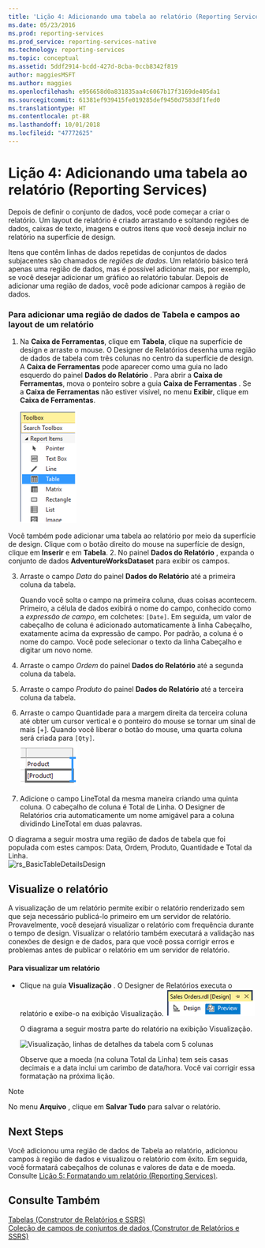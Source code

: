 ```yaml
---
title: 'Lição 4: Adicionando uma tabela ao relatório (Reporting Services) | Microsoft Docs'
ms.date: 05/23/2016
ms.prod: reporting-services
ms.prod_service: reporting-services-native
ms.technology: reporting-services
ms.topic: conceptual
ms.assetid: 5ddf2914-bcdd-427d-8cba-0ccb8342f819
author: maggiesMSFT
ms.author: maggies
ms.openlocfilehash: e956658d0a831835aa4c6067b17f3169de405da1
ms.sourcegitcommit: 61381ef939415fe019285def9450d7583df1fed0
ms.translationtype: HT
ms.contentlocale: pt-BR
ms.lasthandoff: 10/01/2018
ms.locfileid: "47772625"
---
```

# <a name="lesson-4-adding-a-table-to-the-report-reporting-services"></a>Lição 4: Adicionando uma tabela ao relatório (Reporting Services)
Depois de definir o conjunto de dados, você pode começar a criar o relatório. Um layout de relatório é criado arrastando e soltando regiões de dados, caixas de texto, imagens e outros itens que você deseja incluir no relatório na superfície de design.  
  
Itens que contêm linhas de dados repetidas de conjuntos de dados subjacentes são chamados de *regiões de dados*. Um relatório básico terá apenas uma região de dados, mas é possível adicionar mais, por exemplo, se você desejar adicionar um gráfico ao relatório tabular. Depois de adicionar uma região de dados, você pode adicionar campos à região de dados.  
  
### <a name="to-add-a-table-data-region-and-fields-to-a-report-layout"></a>Para adicionar uma região de dados de Tabela e campos ao layout de um relatório  
  
1.  Na **Caixa de Ferramentas**, clique em **Tabela**, clique na superfície de design e arraste o mouse. O Designer de Relatórios desenha uma região de dados de tabela com três colunas no centro da superfície de design. A **Caixa de Ferramentas** pode aparecer como uma guia no lado esquerdo do painel **Dados do Relatório** . Para abrir a **Caixa de Ferramentas**, mova o ponteiro sobre a guia **Caixa de Ferramentas** . Se a **Caixa de Ferramentas** não estiver visível, no menu **Exibir**, clique em **Caixa de Ferramentas**.
  
     ![ssrs_ssdt_addtable](../reporting-services/media/ssrs-ssdt-addtable.png) 
  
  Você também pode adicionar uma tabela ao relatório por meio da superfície de design.  Clique com o botão direito do mouse na superfície de design, clique em **Inserir** e em **Tabela**.
2.  No painel **Dados do Relatório** , expanda o conjunto de dados **AdventureWorksDataset** para exibir os campos.  
  
3.  Arraste o campo *Data* do painel **Dados do Relatório** até a primeira coluna da tabela.  
  
    Quando você solta o campo na primeira coluna, duas coisas acontecem. Primeiro, a célula de dados exibirá o nome do campo, conhecido como a *expressão de campo*, em colchetes: `[Date]`. Em seguida, um valor de cabeçalho de coluna é adicionado automaticamente à linha Cabeçalho, exatamente acima da expressão de campo. Por padrão, a coluna é o nome do campo. Você pode selecionar o texto da linha Cabeçalho e digitar um novo nome.  
  
4.  Arraste o campo *Ordem* do painel **Dados do Relatório** até a segunda coluna da tabela.  
  
5.  Arraste o campo *Produto* do painel **Dados do Relatório** até a terceira coluna da tabela.  
  
6.  Arraste o campo Quantidade para a margem direita da terceira coluna até obter um cursor vertical e o ponteiro do mouse se tornar um sinal de mais [+]. Quando você liberar o botão do mouse, uma quarta coluna será criada para `[Qty]`.  
![ssrs_tutorial_addcolumn](../reporting-services/media/ssrs-tutorial-addcolumn.png)  
  
7.  Adicione o campo LineTotal da mesma maneira criando uma quinta coluna. O cabeçalho de coluna é Total de Linha. O Designer de Relatórios cria automaticamente um nome amigável para a coluna dividindo LineTotal em duas palavras.  
  
  
O diagrama a seguir mostra uma região de dados de tabela que foi populada com estes campos: Data, Ordem, Produto, Quantidade e Total da Linha.  
![rs_BasicTableDetailsDesign](../reporting-services/media/rs-basictabledetailsdesign.png)  
  
## <a name="preview-your-report"></a>Visualize o relatório  
A visualização de um relatório permite exibir o relatório renderizado sem que seja necessário publicá-lo primeiro em um servidor de relatório. Provavelmente, você desejará visualizar o relatório com frequência durante o tempo de design. Visualizar o relatório também executará a validação nas conexões de design e de dados, para que você possa corrigir erros e problemas antes de publicar o relatório em um servidor de relatório.  
  
#### <a name="to-preview-a-report"></a>Para visualizar um relatório  
  
-   Clique na guia **Visualização** . O Designer de Relatórios executa o relatório e exibe-o na exibição Visualização.
![ssrs_ssdt_preview](../reporting-services/media/ssrs-ssdt-preview.png)  
  
    O diagrama a seguir mostra parte do relatório na exibição Visualização.  
  
    ![Visualização, linhas de detalhes da tabela com 5 colunas](../reporting-services/media/rs-basictabledetailspreview.png "Visualização, linhas de detalhes da tabela com 5 colunas")  
  
    Observe que a moeda (na coluna Total da Linha) tem seis casas decimais e a data inclui um carimbo de data/hora. Você vai corrigir essa formatação na próxima lição.  
  
> [!NOTE]  
> No menu **Arquivo** , clique em **Salvar Tudo** para salvar o relatório.  
  
## <a name="next-steps"></a>Next Steps  
Você adicionou uma região de dados de Tabela ao relatório, adicionou campos à região de dados e visualizou o relatório com êxito. Em seguida, você formatará cabeçalhos de colunas e valores de data e de moeda. Consulte [Lição 5: Formatando um relatório &#40;Reporting Services&#41;](../reporting-services/lesson-5-formatting-a-report-reporting-services.md).  
  
## <a name="see-also"></a>Consulte Também  
[Tabelas &#40;Construtor de Relatórios e SSRS&#41;](../reporting-services/report-design/tables-report-builder-and-ssrs.md)  
[Coleção de campos de conjuntos de dados &#40;Construtor de Relatórios e SSRS&#41;](../reporting-services/report-data/dataset-fields-collection-report-builder-and-ssrs.md)  
